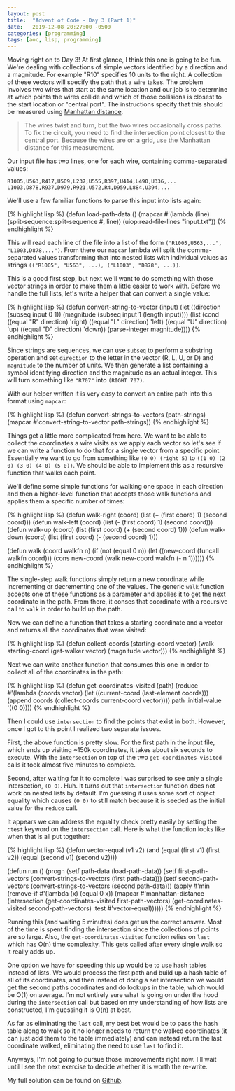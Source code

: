 ```yaml
---
layout: post
title:  "Advent of Code - Day 3 (Part 1)"
date:   2019-12-08 20:27:00 -0500
categories: [programming]
tags: [aoc, lisp, programming]
---
```


Moving right on to Day 3! At first glance, I think this one is going to be fun. We're dealing with collections of simple vectors identified by a direction and a magnitude. For example "R10" specifies 10 units to the right. A collection of these vectors will specify the path that a wire takes. The problem involves two wires that start at the same location and our job is to determine at which points the wires collide and which of those collisions is closest to the start location or "central port". The instructions specify that this should be measured using [Manhattan distance][manhattan].

> The wires twist and turn, but the two wires occasionally cross paths. To fix the circuit, you need to find the intersection point closest to the central port. Because the wires are on a grid, use the Manhattan distance for this measurement.

Our input file has two lines, one for each wire, containing comma-separated values:

```
R1005,U563,R417,U509,L237,U555,R397,U414,L490,U336,...
L1003,D878,R937,D979,R921,U572,R4,D959,L884,U394,...
```

We'll use a few familiar functions to parse this input into lists again:

{% highlight lisp %}
(defun load-path-data ()
    (mapcar
        #'(lambda (line) (split-sequence:split-sequence #\, line))
        (uiop:read-file-lines "input.txt"))
{% endhighlight %}

This will read each line of the file into a list of the form `("R1005,U563,...", "L1003,D878,...")`. From there our `mapcar` lambda will split the comma-separated values transforming that into nested lists with individual values as strings `(("R1005", "U563", ...), ("L1003", "D878", ...))`.

This is a good first step, but next we'll want to do something with those vector strings in order to make them a little easier to work with. Before we handle the full lists, let's write a helper that can convert a single value:

{% highlight lisp %}
(defun convert-string-to-vector (input)
    (let 
        ((direction (subseq input 0 1))
         (magnitude (subseq input 1 (length input))))
            (list
                (cond ((equal "R" direction) 'right)
                      ((equal "L" direction) 'left)
                      ((equal "U" direction) 'up)
                      ((equal "D" direction) 'down))
                (parse-integer magnitude))))
{% endhighlight %}

Since strings are sequences, we can use `subseq` to perform a substring operation and set `direction` to the letter in the vector (R, L, U, or D) and `magnitude` to the number of units. We then generate a list containing a symbol identifying direction and the magnitude as an actual integer. This will turn something like `"R707"` into `(RIGHT 707)`.

With our helper written it is very easy to convert an entire path into this format using `mapcar`:

{% highlight lisp %}
(defun convert-strings-to-vectors (path-strings)
    (mapcar #'convert-string-to-vector path-strings))
{% endhighlight %}

Things get a little more complicated from here. We want to be able to collect the coordinates a wire visits as we apply each vector so let's see if we can write a function to do that for a single vector from a specific point. Essentially we want to go from something like `(0 0) (right 5)` to `((1 0) (2 0) (3 0) (4 0) (5 0))`. We should be able to implement this as a recursive function that walks each point.

We'll define some simple functions for walking one space in each direction and then a higher-level function that accepts those walk functions and applies them a specific number of times:

{% highlight lisp %}
(defun walk-right (coord)
    (list (+ (first coord) 1) (second coord)))
(defun walk-left (coord)
    (list (- (first coord) 1) (second coord)))
(defun walk-up (coord)
    (list (first coord) (+ (second coord) 1)))
(defun walk-down (coord)
    (list (first coord) (- (second coord) 1)))

(defun walk (coord walkfn n)
    (if (not (equal 0 n))
        (let ((new-coord (funcall walkfn coord)))
        (cons
            new-coord
            (walk new-coord walkfn (- n 1))))))
{% endhighlight %}

The single-step walk functions simply return a new coordinate while incrementing or decrementing one of the values. The generic `walk` function accepts one of these functions as a parameter and applies it to get the next coordinate in the path. From there, it conses that coordinate with a recursive call to `walk` in order to build up the path.

Now we can define a function that takes a starting coordinate and a vector and returns all the coordinates that were visited:

{% highlight lisp %}
(defun collect-coords (starting-coord vector)
    (walk
        starting-coord
        (get-walker vector)
        (magnitude vector)))
{% endhighlight %}

Next we can write another function that consumes this one in order to collect all of the coordinates in the path:

{% highlight lisp %}
(defun get-coordinates-visited (path)
    (reduce
        #'(lambda (coords vector)
            (let ((current-coord (last-element coords)))
            (append coords (collect-coords current-coord vector))))
        path
        :initial-value '((0 0))))
{% endhighlight %}

Then I could use `intersection` to find the points that exist in both. However, once I got to this point I realized two separate issues. 

First, the above function is pretty slow. For the first path in the input file, which ends up visiting ~150k coordinates, it takes about six seconds to execute. With the `intersection` on top of the two `get-coordinates-visited` calls it took almost five minutes to complete. 

Second, after waiting for it to complete I was surprised to see only a single intersection, `(0 0)`. Huh. It turns out that `intersection` function does not work on nested lists by default. I'm guessing it uses some sort of object equality which causes `(0 0)` to still match because it is seeded as the initial value for the `reduce` call.

It appears we can address the equality check pretty easily by setting the `:test` keyword on the `intersection` call. Here is what the function looks like when that is all put together:

{% highlight lisp %}
(defun vector-equal (v1 v2)
    (and
        (equal (first v1) (first v2))
        (equal (second v1) (second v2))))

(defun run ()
    (progn
        (setf path-data (load-path-data))
        (setf first-path-vectors (convert-strings-to-vectors (first path-data)))
        (setf second-path-vectors (convert-strings-to-vectors (second path-data)))
        (apply #'min
            (remove-if #'(lambda (x) (equal 0 x))
                (mapcar
                    #'manhattan-distance 
                    (intersection 
                        (get-coordinates-visited first-path-vectors)
                        (get-coordinates-visited second-path-vectors)
                        :test #'vector-equal))))))
{% endhighlight %}

Running this (and waiting 5 minutes) does get us the correct answer. Most of the time is spent finding the intersection since the collections of points are so large. Also, the `get-coordinates-visited` function relies on `last` which has O(n) time complexity. This gets called after every single walk so it really adds up.

One option we have for speeding this up would be to use hash tables instead of lists. We would process the first path and build up a hash table of all of its coordinates, and then instead of doing a set intersection we would get the second paths coordinates and do lookups in the table, which would be O(1) on average. I'm not entirely sure what is going on under the hood during the `intersection` call but based on my understanding of how lists are constructed, I'm guessing it is O(n) at best.

As far as eliminating the `last` call, my best bet would be to pass the hash table along to walk so it no longer needs to return the walked coordinates (it can just add them to the table immediately) and can instead return the last coordinate walked, eliminating the need to use `last` to find it.

Anyways, I'm not going to pursue those improvements right now. I'll wait until I see the next exercise to decide whether it is worth the re-write.

My full solution can be found on [Github][gh].

[manhattan]: https://en.wikipedia.org/wiki/Taxicab_geometry
[gh]: https://github.com/mattherman/advent-of-code-2019